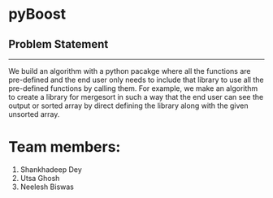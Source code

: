 # pyBoost
## Problem Statement
---
We build an algorithm with a python pacakge where all the functions are pre-defined and the end user only needs to include that library to use all the pre-defined functions by calling them. For example, we make an algorithm to create a library for mergesort in such a way that the end user can see the output or sorted array by direct defining the library along with the given unsorted array.

# Team members:
1) Shankhadeep Dey
2) Utsa Ghosh
3) Neelesh Biswas
